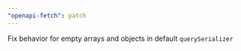 ```yaml
---
"openapi-fetch": patch
---
```


Fix behavior for empty arrays and objects in default `querySerializer`
